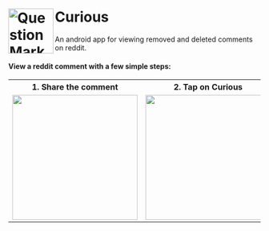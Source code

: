 # Curious<img alt= 'Question Mark' src="https://user-images.githubusercontent.com/37664141/95588237-ce58db00-0a60-11eb-8108-4968fbbf1b61.png" width="90px" align="left">

An android app for viewing removed and deleted comments on reddit.


#### View a reddit comment with a few simple steps:

<table style="width:100%">
    <tr>
        <th>1. Share the comment</th>
        <th>2. Tap on <b>Curious</b> </th> 
        <th>3. Comment gets displayed</th>
    </tr>
    <tr>
        <td><img src="https://user-images.githubusercontent.com/37664141/95588765-71a9f000-0a61-11eb-843d-efb293176866.png" width="250px"/></td>
        <td><img src="https://user-images.githubusercontent.com/37664141/95589553-89ce3f00-0a62-11eb-9126-8d76f8f54895.png" width="250px"/></td> 
        <td><img src="https://user-images.githubusercontent.com/37664141/95589763-d154cb00-0a62-11eb-94f8-646d1d87ff72.png" width="250px"/></td>
    </tr>
</table>
